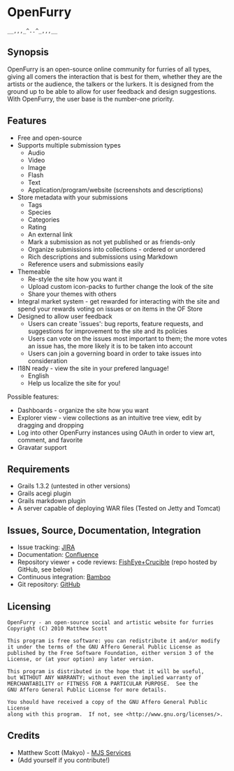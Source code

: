OpenFurry
=========

    __,,,_^..^_,,,__

Synopsis
--------

OpenFurry is an open-source online community for furries of all types, giving
all comers the interaction that is best for them, whether they are the artists
or the audience, the talkers or the lurkers.  It is designed from the ground
up to be able to allow for user feedback and design suggestions.  With
OpenFurry, the user base is the number-one priority.

Features
--------

* Free and open-source
* Supports multiple submission types
  + Audio
  + Video
  + Image
  + Flash
  + Text
  + Application/program/website (screenshots and descriptions)
* Store metadata with your submissions
  + Tags
  + Species
  + Categories
  + Rating
  + An external link
  + Mark a submission as not yet published or as friends-only
  + Organize submissions into collections - ordered or unordered
  + Rich descriptions and submissions using Markdown
  + Reference users and submissions easily
* Themeable
  + Re-style the site how you want it
  + Upload custom icon-packs to further change the look of the site
  + Share your themes with others
* Integral market system - get rewarded for interacting with the site and spend
  your rewards voting on issues or on items in the OF Store
* Designed to allow user feedback
  + Users can create 'issues': bug reports, feature requests, and suggestions 
    for improvement to the site and its policies
  + Users can vote on the issues most important to them; the more votes
    an issue has, the more likely it is to be taken into account
  + Users can join a governing board in order to take issues into consideration
* I18N ready - view the site in your prefered language!
  + English
  + Help us localize the site for you!

Possible features:

* Dashboards - organize the site how you want
* Explorer view - view collections as an intuitive tree view, edit by dragging
  and dropping
* Log into other OpenFurry instances using OAuth in order to view art, comment,
  and favorite
* Gravatar support

Requirements
------------

* Grails 1.3.2 (untested in other versions)
* Grails acegi plugin
* Grails markdown plugin
* A server capable of deploying WAR files (Tested on Jetty and Tomcat)

Issues, Source, Documentation, Integration
------------------------------------------

* Issue tracking: [JIRA](http://atl.mjs-svc.com:8080/browse/OF)
* Documentation: [Confluence](http://atl.mjs-svc.com:8090/display/OF)
* Repository viewer + code reviews: [FishEye+Crucible](http://atl.mjs-svc.com:8060/project/OF) (repo hosted by GitHub, see below)
* Continuous integration: [Bamboo](http://atl.mjs-svc.com:8085/browse/OF)
* Git repository: [GitHub](http://github.com/makyo/openfurry)

Licensing
---------

	OpenFurry - an open-source social and artistic website for furries
	Copyright (C) 2010 Matthew Scott

	This program is free software: you can redistribute it and/or modify
	it under the terms of the GNU Affero General Public License as
	published by the Free Software Foundation, either version 3 of the
	License, or (at your option) any later version.

	This program is distributed in the hope that it will be useful,
	but WITHOUT ANY WARRANTY; without even the implied warranty of
	MERCHANTABILITY or FITNESS FOR A PARTICULAR PURPOSE.  See the
	GNU Affero General Public License for more details.

	You should have received a copy of the GNU Affero General Public License
	along with this program.  If not, see <http://www.gnu.org/licenses/>.

Credits
-------

* Matthew Scott (Makyo) - [MJS Services](http://mjs-svc.com)
* (Add yourself if you contribute!)
